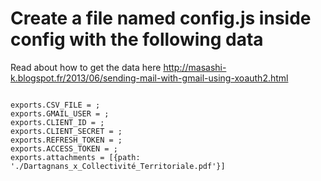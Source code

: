 # Create a file named config.js inside config with the following data

Read about how to get the data here http://masashi-k.blogspot.fr/2013/06/sending-mail-with-gmail-using-xoauth2.html
```

exports.CSV_FILE = ;
exports.GMAIL_USER = ;
exports.CLIENT_ID = ;
exports.CLIENT_SECRET = ;
exports.REFRESH_TOKEN = ;
exports.ACCESS_TOKEN = ;
exports.attachments = [{path: './Dartagnans_x_Collectivité_Territoriale.pdf'}]
```
